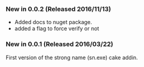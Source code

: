 ### New in 0.0.2 (Released 2016/11/13)
* Added docs to nuget package.
* added a flag to force verify or not

### New in 0.0.1 (Released 2016/03/22)
First version of the strong name (sn.exe) cake addin.
